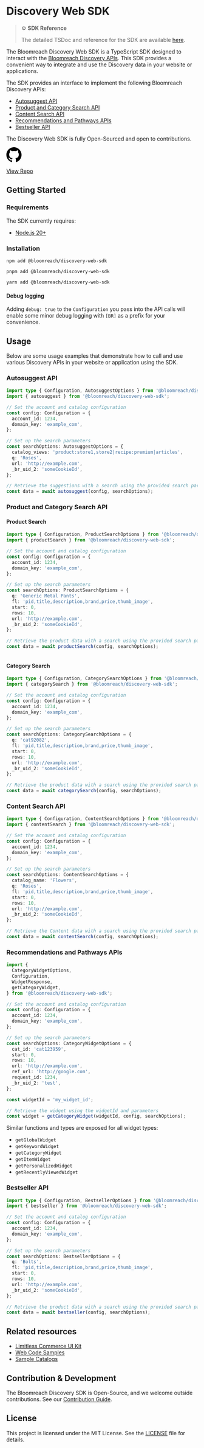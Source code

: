 # Discovery Web SDK
> ⚙️ **SDK Reference**
>
> The detailed TSDoc and reference for the SDK are available [here](https://bloomreach.github.io/discovery-web-sdk/modules.html).

The Bloomreach Discovery Web SDK is a TypeScript SDK designed to interact with the
 [Bloomreach Discovery APIs](https://documentation.bloomreach.com/discovery/reference/welcome). This SDK provides a convenient way to integrate and use the Discovery data in your website or applications.

The SDK provides an interface to implement the following Bloomreach Discovery APIs:

- [Autosuggest API](https://documentation.bloomreach.com/discovery/docs/discovery-web-sdk#autosuggest-api)
- [Product and Category Search API](https://documentation.bloomreach.com/discovery/docs/discovery-web-sdk#product-and-category-search-api)
- [Content Search API](https://documentation.bloomreach.com/discovery/docs/discovery-web-sdk#content-search-api)
- [Recommendations and Pathways APIs](https://documentation.bloomreach.com/discovery/docs/discovery-web-sdk#recommendations-and-pathways-apis)
- [Bestseller API](https://documentation.bloomreach.com/discovery/docs/discovery-web-sdk#bestseller-api)

The Discovery Web SDK is fully Open-Sourced and open to contributions.

<div class="card-with-icon-wrapper">

  <a href="https://github.com/bloomreach/discovery-web-sdk" class="card-with-icon-item justify-content-center">

  <svg height="40" aria-hidden="true" viewBox="0 0 16 16" version="1.1" width="40" data-view-component="true" class="octicon octicon-mark-github">
    <path d="M8 0c4.42 0 8 3.58 8 8a8.013 8.013 0 0 1-5.45 7.59c-.4.08-.55-.17-.55-.38 0-.27.01-1.13.01-2.2 0-.75-.25-1.23-.54-1.48 1.78-.2 3.65-.88 3.65-3.95 0-.88-.31-1.59-.82-2.15.08-.2.36-1.02-.08-2.12 0 0-.67-.22-2.2.82-.64-.18-1.32-.27-2-.27-.68 0-1.36.09-2 .27-1.53-1.03-2.2-.82-2.2-.82-.44 1.1-.16 1.92-.08 2.12-.51.56-.82 1.28-.82 2.15 0 3.06 1.86 3.75 3.64 3.95-.23.2-.44.55-.51 1.07-.46.21-1.61.55-2.33-.66-.15-.24-.6-.83-1.23-.82-.67.01-.27.38.01.53.34.19.73.9.82 1.13.16.45.68 1.31 2.69.94 0 .67.01 1.3.01 1.49 0 .21-.15.45-.55.38A7.995 7.995 0 0 1 0 8c0-4.42 3.58-8 8-8Z"></path>

</svg>View Repo
    </a>
  </div>
</div>

## Getting Started

### Requirements

The SDK currently requires:

- [Node.js 20+](https://nodejs.org/)

### Installation

```shell NPM
npm add @bloomreach/discovery-web-sdk
```

```shell PNPM
pnpm add @bloomreach/discovery-web-sdk
```

```shell Yarn
yarn add @bloomreach/discovery-web-sdk
```

#### Debug logging

Adding `debug: true` to the `Configuration` you pass into the API calls will enable some minor debug logging with `[BR]` as a prefix for your convenience.

## Usage

Below are some usage examples that demonstrate how to call and use various Discovery APIs in your website or application using the SDK.

### Autosuggest API

```typescript
import type { Configuration, AutosuggestOptions } from '@bloomreach/discovery-web-sdk';
import { autosuggest } from '@bloomreach/discovery-web-sdk';

// Set the account and catalog configuration
const config: Configuration = {
  account_id: 1234,
  domain_key: 'example_com',
};

// Set up the search parameters
const searchOptions: AutosuggestOptions = {
  catalog_views: 'product:store1,store2|recipe:premium|articles',
  q: 'Roses',
  url: 'http://example.com',
  _br_uid_2: 'someCookieId',
};

// Retrieve the suggestions with a search using the provided search parameters
const data = await autosuggest(config, searchOptions);
```

### Product and Category Search API

#### Product Search

```typescript
import type { Configuration, ProductSearchOptions } from '@bloomreach/discovery-web-sdk';
import { productSearch } from '@bloomreach/discovery-web-sdk';

// Set the account and catalog configuration
const config: Configuration = {
  account_id: 1234,
  domain_key: 'example_com',
};

// Set up the search parameters
const searchOptions: ProductSearchOptions = {
  q: 'Generic Metal Pants',
  fl: 'pid,title,description,brand,price,thumb_image',
  start: 0,
  rows: 10,
  url: 'http://example.com',
  _br_uid_2: 'someCookieId',
};

// Retrieve the product data with a search using the provided search parameters
const data = await productSearch(config, searchOptions);



```

#### Category Search

```typescript
import type { Configuration, CategorySearchOptions } from '@bloomreach/discovery-web-sdk';
import { categorySearch } from '@bloomreach/discovery-web-sdk';

// Set the account and catalog configuration
const config: Configuration = {
  account_id: 1234,
  domain_key: 'example_com',
};

// Set up the search parameters
const searchOptions: CategorySearchOptions = {
  q: 'cat92082',
  fl: 'pid,title,description,brand,price,thumb_image',
  start: 0,
  rows: 10,
  url: 'http://example.com',
  _br_uid_2: 'someCookieId',
};

// Retrieve the product data with a search using the provided search parameters
const data = await categorySearch(config, searchOptions);
```

### Content Search API

```typescript
import type { Configuration, ContentSearchOptions } from '@bloomreach/discovery-web-sdk';
import { contentSearch } from '@bloomreach/discovery-web-sdk';

// Set the account and catalog configuration
const config: Configuration = {
  account_id: 1234,
  domain_key: 'example_com',
};

// Set up the search parameters
const searchOptions: ContentSearchOptions = {
  catalog_name: 'Flowers',
  q: 'Roses',
  fl: 'pid,title,description,brand,price,thumb_image',
  start: 0,
  rows: 10,
  url: 'http://example.com',
  _br_uid_2: 'someCookieId',
};

// Retrieve the Content data with a search using the provided search parameters
const data = await contentSearch(config, searchOptions);
```

### Recommendations and Pathways APIs

```typescript
import {
  CategoryWidgetOptions,
  Configuration,
  WidgetResponse,
  getCategoryWidget,
} from '@bloomreach/discovery-web-sdk';

// Set the account and catalog configuration
const config: Configuration = {
  account_id: 1234,
  domain_key: 'example_com',
};

// Set up the search parameters
const searchOptions: CategoryWidgetOptions = {
  cat_id: 'cat123959',
  start: 0,
  rows: 10,
  url: 'http://example.com',
  ref_url: 'http://google.com',
  request_id: 1234,
  _br_uid_2: 'test',
};

const widgetId = 'my_widget_id';

// Retrieve the widget using the widgetId and parameters
const widget = getCategoryWidget(widgetId, config, searchOptions);
```

Similar functions and types are exposed for all widget types:

- `getGlobalWidget`
- `getKeywordWidget`
- `getCategoryWidget`
- `getItemWidget`
- `getPersonalizedWidget`
- `getRecentlyViewedWidget`

### Bestseller API

```typescript
import type { Configuration, BestsellerOptions } from '@bloomreach/discovery-web-sdk';
import { bestseller } from '@bloomreach/discovery-web-sdk';

// Set the account and catalog configuration
const config: Configuration = {
  account_id: 1234,
  domain_key: 'example_com',
};

// Set up the search parameters
const searchOptions: BestsellerOptions = {
  q: 'Bolts',
  fl: 'pid,title,description,brand,price,thumb_image',
  start: 0,
  rows: 10,
  url: 'http://example.com',
  _br_uid_2: 'someCookieId',
};

// Retrieve the product data with a search using the provided search parameters
const data = await bestseller(config, searchOptions);
```

## Related resources

- [Limitless Commerce UI Kit](https://bloomreach.github.io/limitless-ui-react)
- [Web Code Samples](https://documentation.bloomreach.com/discovery/docs/discovery-web-code-samples)
- [Sample Catalogs](https://github.com/bloomreach/sample-catalogs)

## Contribution & Development

The Bloomreach Discovery SDK is Open-Source, and we welcome outside contributions. See our [Contribution Guide](https://github.com/bloomreach/discovery-web-sdk/blob/main/CONTRIBUTING.md).

## License

This project is licensed under the MIT License. See the [LICENSE](https://github.com/bloomreach/discovery-web-sdk/blob/main/LICENSE) file for details.
